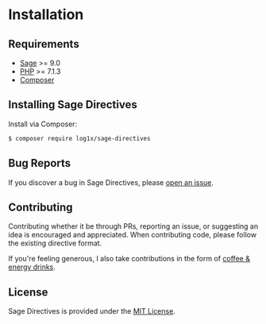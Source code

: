 # Installation

## Requirements

- [Sage](https://github.com/roots/sage) >= 9.0
- [PHP](https://secure.php.net/manual/en/install.php) >= 7.1.3
- [Composer](https://getcomposer.org/download/)

## Installing Sage Directives

Install via Composer:

```bash
$ composer require log1x/sage-directives
```

## Bug Reports

If you discover a bug in Sage Directives, please [open an issue](https://github.com/log1x/sage-directives/issues).

## Contributing

Contributing whether it be through PRs, reporting an issue, or suggesting an idea is encouraged and appreciated. When contributing code, please follow the existing directive format.

If you're feeling generous, I also take contributions in the form of [coffee & energy drinks](https://www.buymeacoffee.com/log1x).

## License

Sage Directives is provided under the [MIT License](https://github.com/log1x/sage-directives/blob/master/LICENSE).
